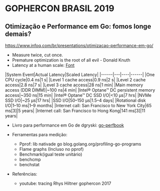 # GOPHERCON BRASIL 2019
## Otimização e Performance em Go: fomos longe demais?

https://www.infoq.com/br/presentations/otimizacao-performance-em-go/


 - Measure twice, cut once.
 - Premature optimization is the root of all evil - Donald Knuth
[](./rootOfAllEvil.jpg)
 - Latency at a human scale: [Font]( https://www.prowesscorp.com/computer-latency-at-a-human-scale/)

|System Event|Actual Latency|Scaled Latency|
|------|---|----|------|
|One CPU cycle|0.4 ns|1 s|
|Level 1 cache access|0.9 ns|2 s|
|Level 2 cache access|2.8 ns|7 s|
|Level 3 cache access|28 ns|1 min|
|Main memory access (DDR DIMM)|~100 ns|4 min|
|Intel® Optane™ DC persistent memory access|~350 ns|15 min|
|Intel® Optane™ DC SSD I/O|<10 μs|7 hrs|
|NVMe SSD I/O|~25 μs|17 hrs|
|SSD I/O|50–150 μs|1.5–4 days|
|Rotational disk I/O|1–10 ms|1–9 months|
|Internet call: San Francisco to New York City|65 ms[3]|5 years|
|Internet call: San Francisco to Hong Kong|141 ms[3]|11 years|
 - Livro para performance em Go de dgryski: [go-perfbook](https://github.com/dgryski/go-perfbook)
 - Ferramentas para medição:
    - Pprof: lib nativade go blog.golang.org/profiling-go-programs
    - Flame graphs (Incluso no pprof)
    - Benchmark(igual teste unitário)
    - benchcmp
    - benchstat

 - Referências:
    - youtube: tracing Rhys Hiltner gophercon 2017
